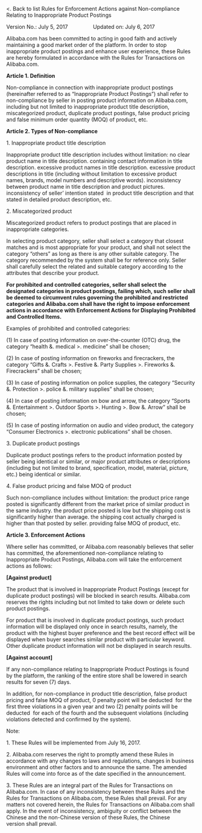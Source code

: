 <. Back to list Rules for Enforcement Actions against Non-compliance Relating to Inappropriate Product Postings

Version No.: July 5, 2017                 Updated on: July 6, 2017

Alibaba.com has been committed to acting in good faith and actively maintaining a good market order of the platform. In order to stop inappropriate product postings and enhance user experience, these Rules are hereby formulated in accordance with the Rules for Transactions on Alibaba.com.

**Article 1. Definition**

Non-compliance in connection with inappropriate product postings (hereinafter referred to as “Inappropriate Product Postings”) shall refer to non-compliance by seller in posting product information on Alibaba.com, including but not limited to inappropriate product title description, miscategorized product, duplicate product postings, false product pricing and false minimum order quantity (MOQ) of product, etc.

**Article 2. Types of Non-compliance**

1\. Inappropriate product title description

Inappropriate product title description includes without limitation: no clear product name in title description. containing contact information in title description. excessive product names in title description. excessive product descriptions in title (including without limitation to excessive product names, brands, model numbers and descriptive words). inconsistency between product name in title description and product pictures. inconsistency of seller’ intention stated  in product title description and that stated in detailed product description, etc.  

2\. Miscategorized product

Miscategorized product refers to product postings that are placed in inappropriate categories.

In selecting product category, seller shall select a category that closest matches and is most appropriate for your product, and shall not select the category “others” as long as there is any other suitable category. The category recommended by the system shall be for reference only. Seller shall carefully select the related and suitable category according to the attributes that describe your product.

**For prohibited and controlled categories, seller shall select the designated categories in product postings, failing which, such seller shall be deemed to circumvent rules governing the prohibited and restricted categories and Alibaba.com shall have the right to impose enforcement actions in accordance with Enforcement Actions for Displaying Prohibited and Controlled Items.**

Examples of prohibited and controlled categories:

(1) In case of posting information on over-the-counter (OTC) drug, the category “health &. medical >. medicine” shall be chosen;

(2) In case of posting information on fireworks and firecrackers, the category “Gifts &. Crafts >. Festive &. Party Supplies >. Fireworks &. Firecrackers” shall be chosen;

(3) In case of posting information on police supplies, the category “Security &. Protection >. police &. military supplies” shall be chosen;

(4) In case of posting information on bow and arrow, the category “Sports &. Entertainment >. Outdoor Sports >. Hunting >. Bow &. Arrow” shall be chosen;

(5) In case of posting information on audio and video product, the category “Consumer Electronics >. electronic publications” shall be chosen.

3\. Duplicate product postings

Duplicate product postings refers to the product information posted by seller being identical or similar, or major product attributes or descriptions (including but not limited to brand, specification, model, material, picture, etc.) being identical or similar.

4\. False product pricing and false MOQ of product

Such non-compliance includes without limitation: the product price range posted is significantly different from the market price of similar product in the same industry. the product price posted is low but the shipping cost is significantly higher than average. the shipping cost actually charged is higher than that posted by seller. providing false MOQ of product, etc.

**Article 3. Enforcement Actions**

Where seller has committed, or Alibaba.com reasonably believes that seller has committed, the aforementioned non-compliance relating to Inappropriate Product Postings, Alibaba.com will take the enforcement actions as follows:

**\[Against product\]**

The product that is involved in Inappropriate Product Postings (except for duplicate product postings) will be blocked in search results. Alibaba.com reserves the rights including but not limited to take down or delete such product postings.

For product that is involved in duplicate product postings, such product information will be displayed only once in search results, namely, the product with the highest buyer preference and the best record effect will be displayed when buyer searches similar product with particular keyword. Other duplicate product information will not be displayed in search results.

**\[Against account\]**

If any non-compliance relating to Inappropriate Product Postings is found by the platform, the ranking of the entire store shall be lowered in search results for seven (7) days.

In addition, for non-compliance in product title description, false product pricing and false MOQ of product, 0 penalty point will be deducted  for the first three violations in a given year and two (2) penalty points will be deducted  for each of the fourth and the subsequent violations (including violations detected and confirmed by the system).

Note:

1\. These Rules will be implemented from July 16, 2017.

2\. Alibaba.com reserves the right to promptly amend these Rules in accordance with any changes to laws and regulations, changes in business environment and other factors and to announce the same. The amended Rules will come into force as of the date specified in the announcement.

3\. These Rules are an integral part of the Rules for Transactions on Alibaba.com. In case of any inconsistency between these Rules and the Rules for Transactions on Alibaba.com, these Rules shall prevail. For any matters not covered herein, the Rules for Transactions on Alibaba.com shall apply. In the event of inconsistency, ambiguity or conflict between the Chinese and the non-Chinese version of these Rules, the Chinese version shall prevail.